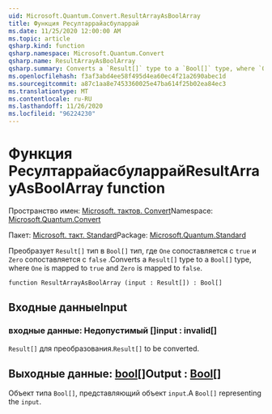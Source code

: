 ```yaml
---
uid: Microsoft.Quantum.Convert.ResultArrayAsBoolArray
title: Функция Ресултаррайасбуларрай
ms.date: 11/25/2020 12:00:00 AM
ms.topic: article
qsharp.kind: function
qsharp.namespace: Microsoft.Quantum.Convert
qsharp.name: ResultArrayAsBoolArray
qsharp.summary: Converts a `Result[]` type to a `Bool[]` type, where `One` is mapped to `true` and `Zero` is mapped to `false`.
ms.openlocfilehash: f3af3abd4ee58f495d4ea60ec4f21a2690abec1d
ms.sourcegitcommit: a87c1aa8e7453360025e47ba614f25b02ea84ec3
ms.translationtype: MT
ms.contentlocale: ru-RU
ms.lasthandoff: 11/26/2020
ms.locfileid: "96224230"
---
```

# <a name="resultarrayasboolarray-function"></a><span data-ttu-id="ce10c-102">Функция Ресултаррайасбуларрай</span><span class="sxs-lookup"><span data-stu-id="ce10c-102">ResultArrayAsBoolArray function</span></span>

<span data-ttu-id="ce10c-103">Пространство имен: [Microsoft. тактов. Convert](xref:Microsoft.Quantum.Convert)</span><span class="sxs-lookup"><span data-stu-id="ce10c-103">Namespace: [Microsoft.Quantum.Convert](xref:Microsoft.Quantum.Convert)</span></span>

<span data-ttu-id="ce10c-104">Пакет: [Microsoft. такт. Standard](https://nuget.org/packages/Microsoft.Quantum.Standard)</span><span class="sxs-lookup"><span data-stu-id="ce10c-104">Package: [Microsoft.Quantum.Standard](https://nuget.org/packages/Microsoft.Quantum.Standard)</span></span>


<span data-ttu-id="ce10c-105">Преобразует `Result[]` тип в `Bool[]` тип, где `One` сопоставляется с `true` и `Zero` сопоставляется с `false` .</span><span class="sxs-lookup"><span data-stu-id="ce10c-105">Converts a `Result[]` type to a `Bool[]` type, where `One` is mapped to `true` and `Zero` is mapped to `false`.</span></span>

```qsharp
function ResultArrayAsBoolArray (input : Result[]) : Bool[]
```


## <a name="input"></a><span data-ttu-id="ce10c-106">Входные данные</span><span class="sxs-lookup"><span data-stu-id="ce10c-106">Input</span></span>

### <a name="input--__invalidresult__"></a><span data-ttu-id="ce10c-107">входные данные: __Недопустимый <Result>__[]</span><span class="sxs-lookup"><span data-stu-id="ce10c-107">input : __invalid<Result>__[]</span></span>

<span data-ttu-id="ce10c-108">`Result[]` для преобразования.</span><span class="sxs-lookup"><span data-stu-id="ce10c-108">`Result[]` to be converted.</span></span>



## <a name="output--bool"></a><span data-ttu-id="ce10c-109">Выходные данные: [bool](xref:microsoft.quantum.lang-ref.bool)[]</span><span class="sxs-lookup"><span data-stu-id="ce10c-109">Output : [Bool](xref:microsoft.quantum.lang-ref.bool)[]</span></span>

<span data-ttu-id="ce10c-110">Объект типа `Bool[]`, представляющий объект `input`.</span><span class="sxs-lookup"><span data-stu-id="ce10c-110">A `Bool[]` representing the `input`.</span></span>